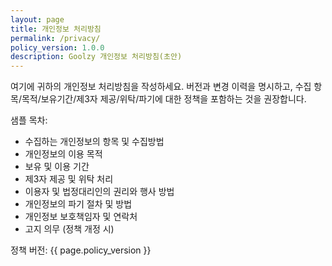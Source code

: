 ```yaml
---
layout: page
title: 개인정보 처리방침
permalink: /privacy/
policy_version: 1.0.0
description: Goolzy 개인정보 처리방침(초안)
---
```


여기에 귀하의 개인정보 처리방침을 작성하세요. 버전과 변경 이력을 명시하고, 수집 항목/목적/보유기간/제3자 제공/위탁/파기에 대한 정책을 포함하는 것을 권장합니다.

샘플 목차:
- 수집하는 개인정보의 항목 및 수집방법
- 개인정보의 이용 목적
- 보유 및 이용 기간
- 제3자 제공 및 위탁 처리
- 이용자 및 법정대리인의 권리와 행사 방법
- 개인정보의 파기 절차 및 방법
- 개인정보 보호책임자 및 연락처
- 고지 의무 (정책 개정 시)

정책 버전: {{ page.policy_version }}
